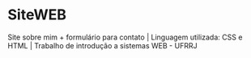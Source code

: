 # SiteWEB
Site sobre mim + formulário para contato | Linguagem utilizada: CSS e HTML | Trabalho de introdução a sistemas WEB - UFRRJ
